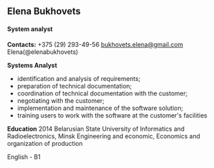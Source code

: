 ## Elena Bukhovets
#### System analyst

**Contacts:**
+375 (29) 293-49-56
bukhovets.elena@gmail.com
Elena(@elenabukhovets)

**Systems Analyst**
- identification and analysis of requirements;
- preparation of technical documentation;
- coordination of technical documentation with the customer;
- negotiating with the customer;
- implementation and maintenance of the software solution;
- training users to work with the software at the customer's facilities

**Education**
2014 Belarusian State University of Informatics and Radioelectronics, Minsk
Engineering and economic, Economics and organization of production

English - B1